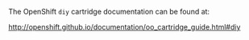 The OpenShift `diy` cartridge documentation can be found at:

http://openshift.github.io/documentation/oo_cartridge_guide.html#diy 

